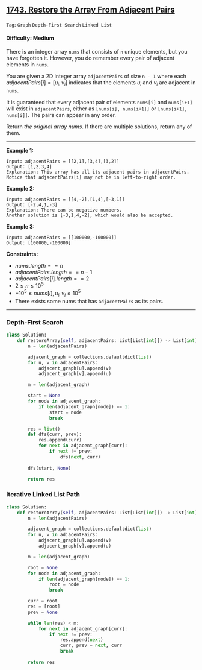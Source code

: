 ## [1743. Restore the Array From Adjacent Pairs](https://leetcode.com/problems/restore-the-array-from-adjacent-pairs)

```Tag```: ```Graph``` ```Depth-First Search``` ```Linked List```

#### Difficulty: Medium

There is an integer array ```nums``` that consists of ```n``` unique elements, but you have forgotten it. However, you do remember every pair of adjacent elements in ```nums```.

You are given a 2D integer array ```adjacentPairs``` of size ```n - 1``` where each $adjacentPairs[i] = [u_i, v_i]$ indicates that the elements $u_i$ and $v_i$ are adjacent in ```nums```.

It is guaranteed that every adjacent pair of elements ```nums[i]``` and ```nums[i+1]``` will exist in ```adjacentPairs```, either as ```[nums[i], nums[i+1]]``` or ```[nums[i+1], nums[i]]```. The pairs can appear in any order.

Return _the original array nums_. If there are multiple solutions, return any of them.

---

__Example 1:__
```
Input: adjacentPairs = [[2,1],[3,4],[3,2]]
Output: [1,2,3,4]
Explanation: This array has all its adjacent pairs in adjacentPairs.
Notice that adjacentPairs[i] may not be in left-to-right order.
```

__Example 2:__
```
Input: adjacentPairs = [[4,-2],[1,4],[-3,1]]
Output: [-2,4,1,-3]
Explanation: There can be negative numbers.
Another solution is [-3,1,4,-2], which would also be accepted.
```

__Example 3:__
```
Input: adjacentPairs = [[100000,-100000]]
Output: [100000,-100000]
```

__Constraints:__

- $nums.length == n$
- $adjacentPairs.length == n - 1$
- $adjacentPairs[i].length == 2$
- $2 \le n \le 10^5$
- $-10^5 \le nums[i], u_i, v_i \le 10^5$
- There exists some nums that has ```adjacentPairs``` as its pairs.

---

### Depth-First Search

```Python
class Solution:
    def restoreArray(self, adjacentPairs: List[List[int]]) -> List[int]:
        n = len(adjacentPairs)

        adjacent_graph = collections.defaultdict(list)
        for u, v in adjacentPairs:
            adjacent_graph[u].append(v)
            adjacent_graph[v].append(u)

        m = len(adjacent_graph)

        start = None
        for node in adjacent_graph:
            if len(adjacent_graph[node]) == 1:
                start = node
                break

        res = list()
        def dfs(curr, prev):
            res.append(curr)
            for next in adjacent_graph[curr]:
                if next != prev:
                    dfs(next, curr)
        
        dfs(start, None)

        return res
```

### Iterative Linked List Path

```Python
class Solution:
    def restoreArray(self, adjacentPairs: List[List[int]]) -> List[int]:
        n = len(adjacentPairs)

        adjacent_graph = collections.defaultdict(list)
        for u, v in adjacentPairs:
            adjacent_graph[u].append(v)
            adjacent_graph[v].append(u)

        m = len(adjacent_graph)

        root = None
        for node in adjacent_graph:
            if len(adjacent_graph[node]) == 1:
                root = node
                break

        curr = root
        res = [root]
        prev = None

        while len(res) < m:
            for next in adjacent_graph[curr]:
                if next != prev:
                    res.append(next)
                    curr, prev = next, curr
                    break
        
        return res
```
